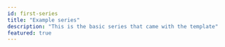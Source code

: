 ```yaml
---
id: first-series
title: "Example series"
description: "This is the basic series that came with the template"
featured: true
---
```

